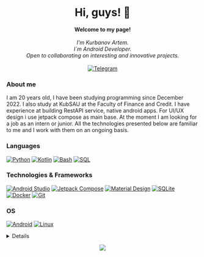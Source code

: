 <h1 align="center">Hi, guys! 👋</h1>

<p align="center">
    <b>Welcome to my page!</b><br><br>
    <i>
        I'm Kurbanov Artem.<br>
        I`m Android Developer.<br>
        Open to collaborating on interesting and innovative projects.<br>
    </i><br>
    <a href='https://t.me/Kurbanov_artem'>
        <img src='https://img.shields.io/badge/Telegram-black?style=flat-square&logo=telegram' alt='Telegram'>
    </a>
    <!--<a href="https://www.linkedin.com/in/wervlad">
        <img src="https://img.shields.io/badge/LinkedIn-blue?style=flat-square&logo=linkedin" alt="LinkedIn">
    </a>-->
<!--     <a href="https://leetcode.com/JLidero">
        <img src="https://img.shields.io/badge/LeetCode-blue?style=flat-square&logo=LeetCode" alt="LeetCode">
    </a> -->
</p>

<div>
    <h3>About me</h3>
    <p>I am 20 years old, I have been studying programming since December 2022. I also study at KubSAU at the Faculty of Finance and Credit.
            I have experience at building RestAPI service, native android apps. For UI/UX design i use jetpack compose as main base. At the moment I am looking for a job as an intern or junior. All the technologies presented below are familiar to me and I work with them on an ongoing basis.
    </p>
</div>

### Languages
[![Python](https://img.shields.io/badge/python-black?style=for-the-badge&logo=python)](https://github.com/akurbanoff)
[![Kotlin](https://img.shields.io/badge/Kotlin-black?&style=for-the-badge&logo=kotlin)](https://github.com/akurbanoff)
[![Bash](https://img.shields.io/badge/bash-black?style=for-the-badge&logo=gnu-bash&logoColor=white)](https://github.com/akurbanoff)
[![SQL](https://img.shields.io/badge/sql-black?style=for-the-badge&logo=mysql)](https://github.com/akurbanoff)

### Technologies & Frameworks
<!--[![Django](https://img.shields.io/badge/django-black?style=for-the-badge&logo=django)](https://github.com/uspesh)
[![FastAPI](https://img.shields.io/badge/fastapi-black?style=for-the-badge&logo=fastapi)](https://github.com/uspesh)
[![SQLAlchemy](https://img.shields.io/badge/sqlalchemy-black?style=for-the-badge&logo=sqlalchemy)](https://github.com/uspesh)-->
[![Android Studio](https://img.shields.io/badge/Android_Studio-black?style=for-the-badge&logo=android-studio&logoColor=white)](https://github.com/akurbanoff)
[![Jetpack Compose](https://img.shields.io/badge/Jetpack%20Compose-black?logo=jetpackcompose&logoColor=white&style=for-the-badge)](https://github.com/akurbanoff)
[![Material Design](https://img.shields.io/badge/Material%20Design-black?logo=materialdesign&logoColor=white&style=for-the-badge)](https://github.com/akurbanoff)
[![SQLite](https://img.shields.io/badge/SQLite-black?style=for-the-badge&logo=sqlite&logoColor=white)](https://github.com/akurbanoff)
[![Docker](https://img.shields.io/badge/docker-black?style=for-the-badge&logo=docker)](https://github.com/akurbanoff)
[![Git](https://img.shields.io/badge/git-black?style=for-the-badge&logo=git)](https://github.com/akurbanoff)

### OS
[![Android](https://img.shields.io/badge/Android-black?style=for-the-badge&logo=android&logoColor=white)](https://github.com/akurbanoff)
[![Linux](https://img.shields.io/badge/linux-black?style=for-the-badge&logo=Linux)](https://github.com/akurbanoff)

<details>
<p align="center">
  <a href="https://github.com/akurbanoff">
    <img src="http://github-profile-summary-cards.vercel.app/api/cards/profile-details?username=akurbanoff&theme=transparent" />
  </a>
  <a href="https://github.com/akurbanoff">
    <img src="https://github-readme-streak-stats.herokuapp.com/?user=akurbanoff&hide_border=true&card_width=338&theme=transparent" />
  </a>
  <a href="https://github.com/akurbanoff">
    <img src="http://github-profile-summary-cards.vercel.app/api/cards/stats?username=akurbanoff&theme=transparent" />
  </a>
</p>
</details>

<p align="center">
  <a href="https://github.com/akurbanoff">
    <img src="https://komarev.com/ghpvc/?username=akurbanoff&color=blue&style=flat)" />
  </a>
</p>
